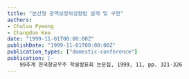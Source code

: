 ```yaml
---
title: "분산형 광역보정위성항법 설계 및 구현"
authors:
- Chulsu Pyeong
- Changdon Kee
date: "1999-11-01T00:00:00Z"
publishDate: "1999-11-01T00:00:00Z"
publication_types: ["domestic-conference"]
publication: |-
    99추계 한국항공우주 학술발표회 논문집, 1999, 11, pp. 321-326
---
```

